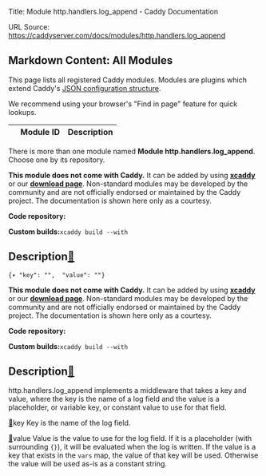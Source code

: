 Title: Module http.handlers.log_append - Caddy Documentation

URL Source: https://caddyserver.com/docs/modules/http.handlers.log_append

Markdown Content:
All Modules
-----------

This page lists all registered Caddy modules. Modules are plugins which extend Caddy's [JSON configuration structure](https://caddyserver.com/docs/json/).

We recommend using your browser's "Find in page" feature for quick lookups.

|  | Module ID | Description |
| --- | --- | --- |

There is more than one module named **Module http.handlers.log_append**. Choose one by its repository.

**This module does not come with Caddy.** It can be added by using **[xcaddy](https://caddyserver.com/docs/build#xcaddy)** or our **[download page](https://caddyserver.com/download)**. Non-standard modules may be developed by the community and are not officially endorsed or maintained by the Caddy project. The documentation is shown here only as a courtesy.

**Code repository:**

**Custom builds:**`xcaddy build --with`

Description[🔗](https://caddyserver.com/docs/modules/http.handlers.log_append#docs "Direct link")
-------------------------------------------------------------------------------------------------

`{▾	"key": "",	"value": ""}`

**This module does not come with Caddy.** It can be added by using **[xcaddy](https://caddyserver.com/docs/build#xcaddy)** or our **[download page](https://caddyserver.com/download)**. Non-standard modules may be developed by the community and are not officially endorsed or maintained by the Caddy project. The documentation is shown here only as a courtesy.

**Code repository:**

**Custom builds:**`xcaddy build --with`

Description[🔗](https://caddyserver.com/docs/modules/http.handlers.log_append#docs "Direct link")
-------------------------------------------------------------------------------------------------

http.handlers.log_append implements a middleware that takes a key and value, where the key is the name of a log field and the value is a placeholder, or variable key, or constant value to use for that field.

[🔗](https://caddyserver.com/docs/modules/http.handlers.log_append#key)key
Key is the name of the log field.

[🔗](https://caddyserver.com/docs/modules/http.handlers.log_append#value)value
Value is the value to use for the log field. If it is a placeholder (with surrounding `{}`), it will be evaluated when the log is written. If the value is a key that exists in the `vars` map, the value of that key will be used. Otherwise the value will be used as-is as a constant string.
